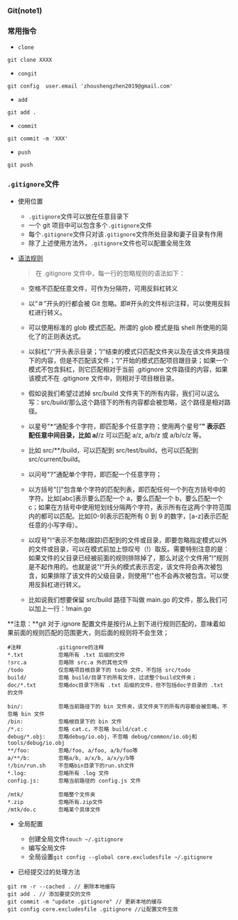 ### Git(note1)

### 常用指令

- `clone`

```Git
git clone XXXX
```

- `congit`

```Git
git config  user.email 'zhoushengzhen2019@gmail.com'
```

- `add`

```Git
git add .
```

- `commit`

```Git
git commit -m 'XXX'
```

- `push`

```Git
git push
```

### `.gitignore`文件

- 使用位置
  - `.gitignore`文件可以放在任意目录下
  - 一个 git 项目中可以包含多个`.gitignore`文件
  - 每个`.gitignore`文件只对该`.gitignore`文件所处目录和妻子目录有作用
  - 除了上述使用方法外，`.gitignore`文件也可以配置全局生效
- [语法规则](https://git-scm.com/docs/gitignore)

  > 在 .gitignore 文件中，每一行的忽略规则的语法如下：

  - 空格不匹配任意文件，可作为分隔符，可用反斜杠转义

  - 以“＃”开头的行都会被 Git 忽略。即#开头的文件标识注释，可以使用反斜杠进行转义。

  - 可以使用标准的 glob 模式匹配。所谓的 glob 模式是指 shell 所使用的简化了的正则表达式。

  - 以斜杠"/“开头表示目录；”/“结束的模式只匹配文件夹以及在该文件夹路径下的内容，但是不匹配该文件；”/"开始的模式匹配项目跟目录；如果一个模式不包含斜杠，则它匹配相对于当前 .gitignore 文件路径的内容，如果该模式不在 .gitignore 文件中，则相对于项目根目录。

  - 假如说我们希望过滤掉 src/build 文件夹下的所有内容，我们可以这么写：src/build/那么这个路径下的所有内容都会被忽略，这个路径是相对路径。

  - 以星号"\*“通配多个字符，即匹配多个任意字符；使用两个星号”**" 表示匹配任意中间目录，比如 a/**/z 可以匹配 a/z, a/b/z 或 a/b/c/z 等。

  - 比如 src/\*\*/build，可以匹配到 src/test/build，也可以匹配到 src/current/build。

  - 以问号"?"通配单个字符，即匹配一个任意字符；

  - 以方括号"[]"包含单个字符的匹配列表，即匹配任何一个列在方括号中的字符。比如[abc]表示要么匹配一个 a，要么匹配一个 b，要么匹配一个 c；如果在方括号中使用短划线分隔两个字符，表示所有在这两个字符范围内的都可以匹配。比如[0-9]表示匹配所有 0 到 9 的数字，[a-z]表示匹配任意的小写字母）。

  - 以叹号"!“表示不忽略(跟踪)匹配到的文件或目录，即要忽略指定模式以外的文件或目录，可以在模式前加上惊叹号（!）取反。需要特别注意的是：如果文件的父目录已经被前面的规则排除掉了，那么对这个文件用”!“规则是不起作用的。也就是说”!“开头的模式表示否定，该文件将会再次被包含，如果排除了该文件的父级目录，则使用”!"也不会再次被包含。可以使用反斜杠进行转义。

  - 比如说我们想要保留 src/build 路径下叫做 main.go 的文件，那么我们可以加上一行：!main.go

**注意：**git 对于.ignore 配置文件是按行从上到下进行规则匹配的，意味着如果前面的规则匹配的范围更大，则后面的规则将不会生效；

```
#注释           .gitignore的注释
*.txt           忽略所有 .txt 后缀的文件
!src.a          忽略除 src.a 外的其他文件
/todo           仅忽略项目根目录下的 todo 文件，不包括 src/todo
build/          忽略 build/目录下的所有文件，过滤整个build文件夹；
doc/*.txt       忽略doc目录下所有 .txt 后缀的文件，但不包括doc子目录的 .txt 的文件

bin/:           忽略当前路径下的 bin 文件夹，该文件夹下的所有内容都会被忽略，不忽略 bin 文件
/bin:           忽略根目录下的 bin 文件
/*.c:           忽略 cat.c，不忽略 build/cat.c
debug/*.obj:    忽略debug/io.obj，不忽略 debug/common/io.obj和tools/debug/io.obj
**/foo:         忽略/foo, a/foo, a/b/foo等
a/**/b:         忽略a/b, a/x/b, a/x/y/b等
!/bin/run.sh    不忽略bin目录下的run.sh文件
*.log:          忽略所有 .log 文件
config.js:      忽略当前路径的 config.js 文件

/mtk/           忽略整个文件夹
*.zip           忽略所有.zip文件
/mtk/do.c       忽略某个具体文件
```

- 全局配置

  - 创建全局文件`touch ~/.gitignore`
  - 编写全局文件
  - 全局设置`git config --global core.excludesfile ~/.gitignore`

- 已经提交过的处理方法

```shell
git rm -r --cached . // 删除本地缓存
git add . // 添加要提交的文件
git commit -m "update .gitignore" // 更新本地的缓存
git config core.excludesfile .gitignore //让配置文件生效
```
